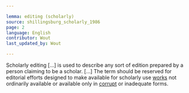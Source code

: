 ```yaml
---

lemma: editing (scholarly)
source: shillingsburg_scholarly_1986
page: 2
language: English
contributor: Wout
last_updated_by: Wout

---
```


Scholarly editing [...] is used to describe any sort of edition prepared by a person claiming to be a scholar. [...] The term should be reserved for editorial efforts designed to make available for scholarly use [works](work.html) not ordinarily available or available only in [corrupt](textCorrupt.html) or inadequate forms.
